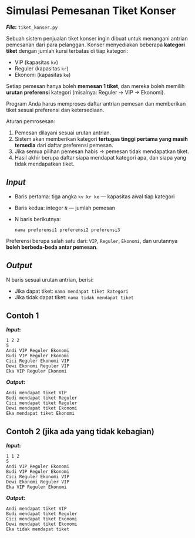 # Simulasi Pemesanan Tiket Konser

**_File_:** `tiket_konser.py`

Sebuah sistem penjualan tiket konser ingin dibuat untuk menangani antrian pemesanan dari para pelanggan. Konser menyediakan beberapa **kategori tiket** dengan jumlah kursi terbatas di tiap kategori:

* VIP (kapasitas `kv`)
* Reguler (kapasitas `kr`)
* Ekonomi (kapasitas `ke`)

Setiap pemesan hanya boleh **memesan 1 tiket**, dan mereka boleh memilih **urutan preferensi** kategori (misalnya: Reguler → VIP → Ekonomi).

Program Anda harus memproses daftar antrian pemesan dan memberikan tiket sesuai preferensi dan ketersediaan.

Aturan pemrosesan:

1. Pemesan dilayani sesuai urutan antrian.
2. Sistem akan memberikan kategori **tertugas tinggi pertama yang masih tersedia** dari daftar preferensi pemesan.
3. Jika semua pilihan pemesan habis → pemesan tidak mendapatkan tiket.
4. Hasil akhir berupa daftar siapa mendapat kategori apa, dan siapa yang tidak mendapatkan tiket.

## _Input_

* Baris pertama: tiga angka `kv kr ke` — kapasitas awal tiap kategori
* Baris kedua: integer `N` — jumlah pemesan
* N baris berikutnya:

  `nama preferensi1 preferensi2 preferensi3`

Preferensi berupa salah satu dari: `VIP`, `Reguler`, `Ekonomi`, dan urutannya **boleh berbeda-beda antar pemesan**.

## _Output_

N baris sesuai urutan antrian, berisi:

* Jika dapat tiket: `nama mendapat tiket kategori`
* Jika tidak dapat tiket: `nama tidak mendapat tiket`

## Contoh 1

**_Input_:**

```
1 2 2
5
Andi VIP Reguler Ekonomi
Budi VIP Reguler Ekonomi
Cici Reguler Ekonomi VIP
Dewi Ekonomi Reguler VIP
Eka VIP Reguler Ekonomi
```

**_Output_:**

```
Andi mendapat tiket VIP
Budi mendapat tiket Reguler
Cici mendapat tiket Reguler
Dewi mendapat tiket Ekonomi
Eka mendapat tiket Ekonomi
```

## Contoh 2 (jika ada yang tidak kebagian)

**_Input_:**

```
1 1 2
5
Andi VIP Reguler Ekonomi
Budi VIP Reguler Ekonomi
Cici Reguler Ekonomi VIP
Dewi Ekonomi Reguler VIP
Eka VIP Reguler Ekonomi
```

**_Output_:**

```
Andi mendapat tiket VIP
Budi mendapat tiket Reguler
Cici mendapat tiket Ekonomi
Dewi mendapat tiket Ekonomi
Eka tidak mendapat tiket
```
